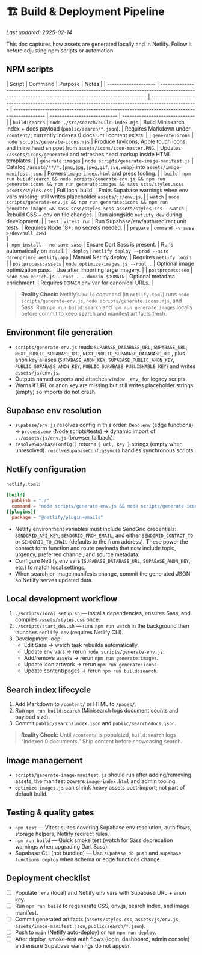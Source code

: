 # 🏗 Build & Deployment Pipeline

_Last updated: 2025-02-14_

This doc captures how assets are generated locally and in Netlify. Follow it before adjusting npm scripts or automation.

## NPM scripts

| Script               | Command                                                                                                                                                | Purpose                                                                                           | Notes                                                                                       |
| -------------------- | ------------------------------------------------------------------------------------------------------------------------------------------------------ | ------------------------------------------------------------------------------------------------- | ------------------------------------------------------------------------------------------- | ---------------------------- | ------------------------------ |
| `build:search`       | `node ./src/search/build-index.mjs`                                                                                                                    | Build Minisearch index + docs payload (`public/search/*.json`).                                   | Requires Markdown under `/content/`; currently indexes 0 docs until content exists.         |
| `generate:icons`     | `node scripts/generate-icons.mjs`                                                                                                                      | Produce favicons, Apple touch icons, and inline head snippet from `assets/icons/icon-master.PNG`. | Updates `/assets/icons/generated` and refreshes head markup inside HTML templates.          |
| `generate:images`    | `node scripts/generate-image-manifest.js`                                                                                                              | Catalog `/assets/**/*.{png,jpg,jpeg,gif,svg,webp}` into `assets/image-manifest.json`.             | Powers `image-index.html` and press tooling.                                                |
| `build`              | `npm run build:search && node scripts/generate-env.js && npm run generate:icons && npm run generate:images && sass scss/styles.scss assets/styles.css` | Full local build.                                                                                 | Emits Supabase warnings when env vars missing; still writes placeholder `assets/js/env.js`. |
| `watch`              | `node scripts/generate-env.js && npm run generate:icons && npm run generate:images && sass scss/styles.scss assets/styles.css --watch`                 | Rebuild CSS + env on file changes.                                                                | Run alongside `netlify dev` during development.                                             |
| `test`               | `vitest run`                                                                                                                                           | Run Supabase/env/auth/redirect unit tests.                                                        | Requires Node 18+; no secrets needed.                                                       |
| `prepare`            | `command -v sass >/dev/null 2>&1                                                                                                                       |                                                                                                   | npm install --no-save sass`                                                                 | Ensure Dart Sass is present. | Runs automatically on install. |
| `deploy`             | `netlify deploy --prod --site darenprince.netlify.app`                                                                                                 | Manual Netlify deploy.                                                                            | Requires `netlify login`.                                                                   |
| `postprocess:assets` | `node optimize-images.js --root .`                                                                                                                     | Optional image optimization pass.                                                                 | Use after importing large imagery.                                                          |
| `postprocess:seo`    | `node seo-enrich.js --root . --domain $DOMAIN`                                                                                                         | Optional metadata enrichment.                                                                     | Requires `DOMAIN` env var for canonical URLs.                                               |

> **Reality Check:** Netlify’s `build` command (in `netlify.toml`) runs `node scripts/generate-env.js`, `node scripts/generate-icons.mjs`, and Sass. Run `npm run build:search` and `npm run generate:images` locally before commit to keep search and manifest artifacts fresh.

## Environment file generation

- `scripts/generate-env.js` reads `SUPABASE_DATABASE_URL`, `SUPABASE_URL`, `NEXT_PUBLIC_SUPABASE_URL`, `NEXT_PUBLIC_SUPABASE_DATABASE_URL`, plus anon key aliases (`SUPABASE_ANON_KEY`, `SUPABASE_PUBLIC_ANON_KEY`, `PUBLIC_SUPABASE_ANON_KEY`, `PUBLIC_SUPABASE_PUBLISHABLE_KEY`) and writes `assets/js/env.js`.
- Outputs named exports and attaches `window._env_` for legacy scripts.
- Warns if URL or anon key are missing but still writes placeholder strings (empty) so imports do not crash.

## Supabase env resolution

- `supabase/env.js` resolves config in this order: `Deno.env` (edge functions) → `process.env` (Node scripts/tests) → dynamic import of `../assets/js/env.js` (browser fallback).
- `resolveSupabaseConfig()` returns `{ url, key }` strings (empty when unresolved). `resolveSupabaseConfigSync()` handles synchronous scripts.

## Netlify configuration

`netlify.toml`:

```toml
[build]
  publish = "./"
  command = "node scripts/generate-env.js && node scripts/generate-icons.mjs && sass scss/styles.scss assets/styles.css"
[[plugins]]
  package = "@netlify/plugin-emails"
```

- Netlify environment variables must include SendGrid credentials: `SENDGRID_API_KEY`, `SENDGRID_FROM_EMAIL`, and either
  `SENDGRID_CONTACT_TO` or `SENDGRID_TO_EMAIL` (defaults to the from address). These power the contact form function and route
  payloads that now include topic, urgency, preferred channel, and source metadata.
- Configure Netlify env vars (`SUPABASE_DATABASE_URL`, `SUPABASE_ANON_KEY`, etc.) to match local settings.
- When search or image manifests change, commit the generated JSON so Netlify serves updated data.

## Local development workflow

1. `./scripts/local_setup.sh` — installs dependencies, ensures Sass, and compiles `assets/styles.css` once.
2. `./scripts/start_dev.sh` — runs `npm run watch` in the background then launches `netlify dev` (requires Netlify CLI).
3. Development loop:
   - Edit Sass → watch task rebuilds automatically.
   - Update env vars → rerun `node scripts/generate-env.js`.
   - Add/remove assets → rerun `npm run generate:images`.
   - Update icon artwork → rerun `npm run generate:icons`.
   - Update content/pages → rerun `npm run build:search`.

## Search index lifecycle

1. Add Markdown to `/content/` or HTML to `/pages/`.
2. Run `npm run build:search` (Minisearch logs document counts and payload size).
3. Commit `public/search/index.json` and `public/search/docs.json`.

> **Reality Check:** Until `/content/` is populated, `build:search` logs “Indexed 0 documents.” Ship content before showcasing search.

## Image management

- `scripts/generate-image-manifest.js` should run after adding/removing assets; the manifest powers `image-index.html` and admin tooling.
- `optimize-images.js` can shrink heavy assets post-import; not part of default build.

## Testing & quality gates

- `npm test` — Vitest suites covering Supabase env resolution, auth flows, storage helpers, Netlify redirect rules.
- `npm run build` — Quick smoke test (watch for Sass deprecation warnings when upgrading Dart Sass).
- Supabase CLI (not bundled) — Use `supabase db push` and `supabase functions deploy` when schema or edge functions change.

## Deployment checklist

- [ ] Populate `.env` (local) and Netlify env vars with Supabase URL + anon key.
- [ ] Run `npm run build` to regenerate CSS, env.js, search index, and image manifest.
- [ ] Commit generated artifacts (`assets/styles.css`, `assets/js/env.js`, `assets/image-manifest.json`, `public/search/*.json`).
- [ ] Push to `main` (Netlify auto-deploy) or run `npm run deploy`.
- [ ] After deploy, smoke-test auth flows (login, dashboard, admin console) and ensure Supabase warnings do not appear.

